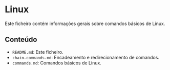 # Linux

Este ficheiro contém informações gerais sobre comandos básicos de Linux.

## Conteúdo

- `README.md`: Este ficheiro.
- `chain.commands.md`: Encadeamento e redirecionamento de comandos.
- `commands.md`: Comandos básicos de Linux.